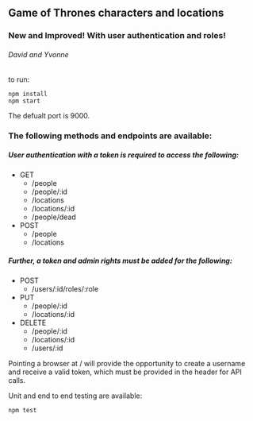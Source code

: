 
## Game of Thrones characters and locations
### New and Improved! With user authentication and roles!
###### David and Yvonne

to run:
```
npm install
npm start
```
The defualt port is 9000.

### The following methods and endpoints are available:

##### User authentication with a token is required to access the following:

- GET
  - /people
  - /people/:id
  - /locations
  - /locations/:id
  - /people/dead
- POST
  - /people
  - /locations

##### Further, a token and admin rights must be added for the following:

- POST
  - /users/:id/roles/:role
- PUT  
  - /people/:id
  - /locations/:id
- DELETE  
  - /people/:id
  - /locations/:id
  - /users/:id

Pointing a browser at / will provide the opportunity to create a username and receive a valid token, which must be provided in the header for API calls.

Unit and end to end testing are available:
```
npm test
```
